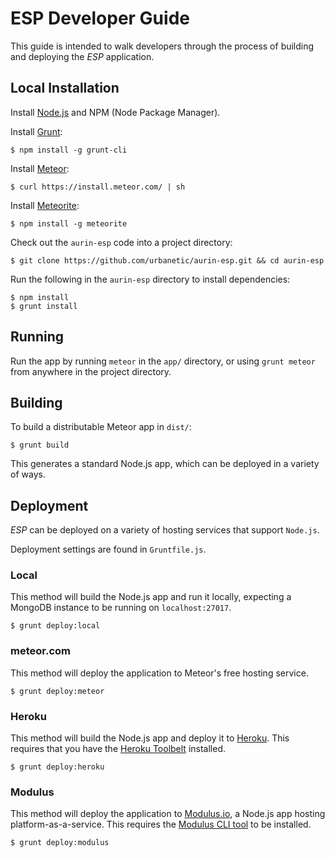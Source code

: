 # ESP Developer Guide

This guide is intended to walk developers through the process of building and deploying the *ESP*
application.


## Local Installation

Install [Node.js](http://nodejs.org/) and NPM (Node Package Manager).

Install [Grunt](http://gruntjs.com/):

    $ npm install -g grunt-cli

Install [Meteor](https://www.meteor.com/):

    $ curl https://install.meteor.com/ | sh

Install [Meteorite](https://github.com/oortcloud/meteorite/):

    $ npm install -g meteorite

Check out the `aurin-esp` code into a project directory:

    $ git clone https://github.com/urbanetic/aurin-esp.git && cd aurin-esp

Run the following in the `aurin-esp` directory to install dependencies:

    $ npm install
    $ grunt install


## Running

Run the app by running `meteor` in the `app/` directory, or using `grunt meteor` from anywhere in
the project directory.


## Building

To build a distributable Meteor app in `dist/`:

    $ grunt build

This generates a standard Node.js app, which can be deployed in a variety of ways.


## Deployment

*ESP* can be deployed on a variety of hosting services that support `Node.js`.

Deployment settings are found in `Gruntfile.js`.

### Local

This method will build the Node.js app and run it locally, expecting a MongoDB instance to be
running on `localhost:27017`.

    $ grunt deploy:local

### meteor.com

This method will deploy the application to Meteor's free hosting service.

    $ grunt deploy:meteor

### Heroku

This method will build the Node.js app and deploy it to [Heroku][heroku]. This requires
that you have the [Heroku Toolbelt][toolbelt] installed.

    $ grunt deploy:heroku

### Modulus

This method will deploy the application to [Modulus.io](https://modulus.io/), a Node.js app hosting
platform-as-a-service. This requires the [Modulus CLI tool][modulus-cli] to be installed.

    $ grunt deploy:modulus


[heroku]: https://heroku.com/
[toolbelt]: https://toolbelt.heroku.com/
[modulus-cli]: https://github.com/onmodulus/modulus-cli
